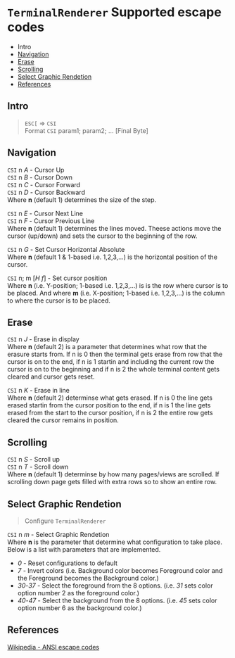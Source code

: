 # `TerminalRenderer` Supported escape codes

- Intro
- [Navigation](#navigation)
- [Erase](#erase)
- [Scrolling](#scrolling)
- [Select Graphic Rendetion](#select-graphic-rendetion)
- [References](#references)

## Intro

> `ESC[` => `CSI` \
> Format `CSI` param1; param2; ... [Final Byte]

## Navigation

`CSI` n *A* - Cursor Up \
`CSI` n *B* - Cursor Down \
`CSI` n *C* - Cursor Forward \
`CSI` n *D* - Cursor Backward \
Where **n** (default 1) determines the size of the step.

`CSI` n *E* - Cursor Next Line \
`CSI` n *F* - Cursor Previous Line \
Where **n** (default 1) determines the lines moved. Theese actions move the cursor (up/down) and sets the cursor to the beginning of the row.

`CSI` n *G* - Set Cursor Horizontal Absolute \
Where **n** (default 1 &  1-based i.e. 1,2,3,...) is the horizontal position of the cursor.

`CSI` n; m [*H* *f*] - Set cursor position \
Where **n** (i.e. Y-position;  1-based i.e. 1,2,3,...) is is the row where cursor is to be placed. And where **m** (i.e. X-position;  1-based i.e. 1,2,3,...) is the column to where the cursor is to be placed.

## Erase

`CSI` n *J* - Erase in display \
Where **n** (default 2) is a parameter that determines what row that the erasure starts from. If n is 0 then the terminal gets erase from row that the cursor is on to the end, if n is 1 startin and including the current row the cursor is on to the beginning and if n is 2 the whole terminal content gets cleared and cursor gets reset.

`CSI` n *K* - Erase in line \
Where **n** (default 2) determinse what gets erased. If n is 0 the line gets erased startin from the cursor position to the end, if n is 1 the line gets erased from the start to the cursor position, if n is 2 the entire row gets cleared the cursor remains in position.

## Scrolling

`CSI` n *S* - Scroll up \
`CSI` n *T* - Scroll down \
Where **n** (default 1) determinse by how many pages/views are scrolled. If scrolling down page gets filled with extra rows so to show an entire row.

## Select Graphic Rendetion

> Configure `TerminalRenderer`

`CSI` n *m* - Select Graphic Rendetion \
Where **n** is the parameter that determine what configuration to take place. Below is a list with parameters that are implemented.

- *0* - Reset configurations to default
- *7* - Invert colors (i.e. Background color becomes Foreground  color and the Foreground becomes the Background color.)
- *30*-*37* - Select the foreground from the 8 options. (i.e. *31* sets color option number 2 as the foreground color.)
- *40*-*47* - Select the background from the 8 options. (i.e. *45* sets color option number 6 as the background color.)

## References

[Wikipedia - ANSI escape codes](https://en.wikipedia.org/wiki/ANSI_escape_code)
